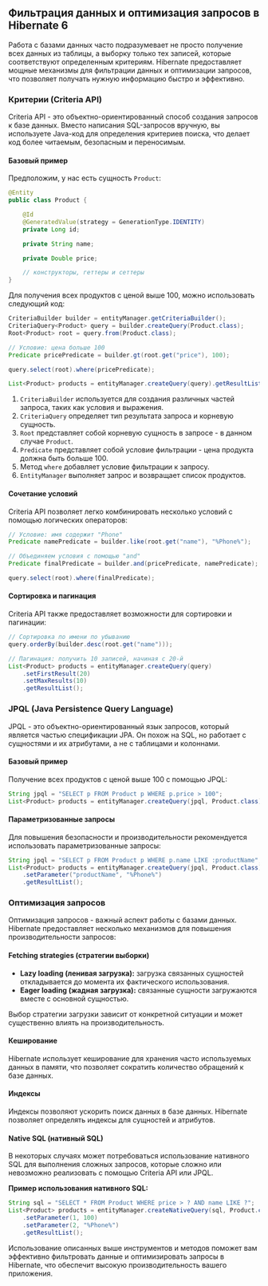 ## Фильтрация данных и оптимизация запросов в Hibernate 6

Работа с базами данных часто подразумевает не просто получение всех данных из таблицы, а выборку только тех записей, которые соответствуют определенным критериям. Hibernate предоставляет мощные механизмы для фильтрации данных и оптимизации запросов, что позволяет получать нужную информацию быстро и эффективно.

### Критерии (Criteria API)

Criteria API - это объектно-ориентированный способ создания запросов к базе данных. Вместо написания SQL-запросов вручную, вы используете Java-код для определения критериев поиска, что делает код более читаемым, безопасным и переносимым.

#### Базовый пример

Предположим, у нас есть сущность `Product`:

```java
@Entity
public class Product {

    @Id
    @GeneratedValue(strategy = GenerationType.IDENTITY)
    private Long id;

    private String name;

    private Double price;

    // конструкторы, геттеры и сеттеры
}
```

Для получения всех продуктов с ценой выше 100, можно использовать следующий код:

```java
CriteriaBuilder builder = entityManager.getCriteriaBuilder();
CriteriaQuery<Product> query = builder.createQuery(Product.class);
Root<Product> root = query.from(Product.class);

// Условие: цена больше 100
Predicate pricePredicate = builder.gt(root.get("price"), 100);

query.select(root).where(pricePredicate);

List<Product> products = entityManager.createQuery(query).getResultList();
```

1. `CriteriaBuilder` используется для создания различных частей запроса, таких как условия и выражения.
2. `CriteriaQuery` определяет тип результата запроса и корневую сущность.
3. `Root` представляет собой корневую сущность в запросе - в данном случае `Product`.
4. `Predicate` представляет собой условие фильтрации - цена продукта должна быть больше 100.
5. Метод `where` добавляет условие фильтрации к запросу.
6. `EntityManager` выполняет запрос и возвращает список продуктов.

#### Сочетание условий

Criteria API позволяет легко комбинировать несколько условий с помощью логических операторов:

```java
// Условие: имя содержит "Phone"
Predicate namePredicate = builder.like(root.get("name"), "%Phone%");

// Объединяем условия с помощью "and"
Predicate finalPredicate = builder.and(pricePredicate, namePredicate);

query.select(root).where(finalPredicate);
```

#### Сортировка и пагинация

Criteria API также предоставляет возможности для сортировки и пагинации:

```java
// Сортировка по имени по убыванию
query.orderBy(builder.desc(root.get("name")));

// Пагинация: получить 10 записей, начиная с 20-й
List<Product> products = entityManager.createQuery(query)
    .setFirstResult(20)
    .setMaxResults(10)
    .getResultList();
```

### JPQL (Java Persistence Query Language)

JPQL - это объектно-ориентированный язык запросов, который является частью спецификации JPA. Он похож на SQL, но работает с сущностями и их атрибутами, а не с таблицами и колоннами.

#### Базовый пример

Получение всех продуктов с ценой выше 100 с помощью JPQL:

```java
String jpql = "SELECT p FROM Product p WHERE p.price > 100";
List<Product> products = entityManager.createQuery(jpql, Product.class).getResultList();
```

#### Параметризованные запросы

Для повышения безопасности и производительности рекомендуется использовать параметризованные запросы:

```java
String jpql = "SELECT p FROM Product p WHERE p.name LIKE :productName";
List<Product> products = entityManager.createQuery(jpql, Product.class)
    .setParameter("productName", "%Phone%")
    .getResultList();
```

### Оптимизация запросов

Оптимизация запросов - важный аспект работы с базами данных. Hibernate предоставляет несколько механизмов для повышения производительности запросов:

#### Fetching strategies (стратегии выборки)

* **Lazy loading (ленивая загрузка):** загрузка связанных сущностей откладывается до момента их фактического использования.
* **Eager loading (жадная загрузка):** связанные сущности загружаются вместе с основной сущностью.

Выбор стратегии загрузки зависит от конкретной ситуации и может существенно влиять на производительность.

#### Кеширование

Hibernate использует кеширование для хранения часто используемых данных в памяти, что позволяет сократить количество обращений к базе данных.

#### Индексы

Индексы позволяют ускорить поиск данных в базе данных. Hibernate позволяет определять индексы для сущностей и атрибутов.

#### Native SQL (нативный SQL)

В некоторых случаях может потребоваться использование нативного SQL для выполнения сложных запросов, которые сложно или невозможно реализовать с помощью Criteria API или JPQL.

**Пример использования нативного SQL:**

```java
String sql = "SELECT * FROM Product WHERE price > ? AND name LIKE ?";
List<Product> products = entityManager.createNativeQuery(sql, Product.class)
    .setParameter(1, 100)
    .setParameter(2, "%Phone%")
    .getResultList();
```

Использование описанных выше инструментов и методов поможет вам эффективно фильтровать данные и оптимизировать запросы в Hibernate, что обеспечит высокую производительность вашего приложения.
